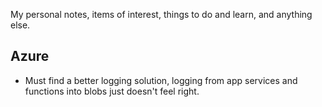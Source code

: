 My personal notes, items of interest, things to do and learn, and anything else. 

## Azure
- Must find a better logging solution, logging from app services and functions into blobs just doesn't feel right.
